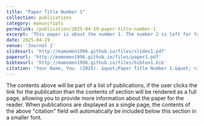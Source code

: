 ```yaml
---
title: "Paper Title Number 1"
collection: publications
category: manuscripts
permalink: /publication/2025-04-19-paper-title-number-1
excerpt: 'This paper is about the number 1. The number 2 is left for future work.'
date: 2025-04-19
venue: 'Journal 1'
slidesurl: 'http://mamomen1996.github.io/files/slides1.pdf'
paperurl: 'http://mamomen1996.github.io/files/paper1.pdf'
bibtexurl: 'http://mamomen1996.github.io/files/bibtex1.bib'
citation: 'Your Name, You. (2025). &quot;Paper Title Number 1.&quot; <i>Journal 1</i>. 1(1).'
---
```

The contents above will be part of a list of publications, if the user clicks the link for the publication than the contents of section will be rendered as a full page, allowing you to provide more information about the paper for the reader. When publications are displayed as a single page, the contents of the above "citation" field will automatically be included below this section in a smaller font.
